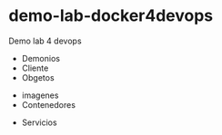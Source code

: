 # demo-lab-docker4devops
Demo lab 4 devops

* Demonios
* Cliente
* Obgetos
- imagenes
- Contenedores
* Servicios
